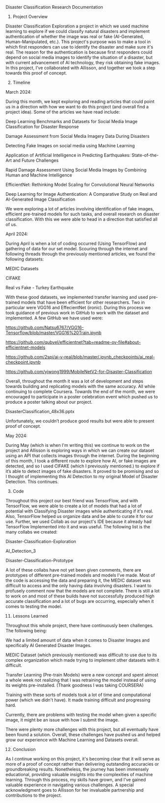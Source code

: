 Disaster Classification Research Documentation  

1. Project Overview 

Disaster Classification Exploration a project in which we used machine learning to explore if we could classify natural disasters and implement authentication of whether the image was real or fake (AI-Generated, Human-Manipulated, etc.). This project's purpose was to make a tool in which first responders can use to identify the disaster and make sure it's real. The reason for the authentication is because first responders could depend on social media images to identify the situation of a disaster, but with current advancement of AI technology, they risk obtaining fake images. In this project, I've collaborated with Allisson, and together we took a step towards this proof of concept.  

2. Timeline 

March 2024: 

During this month, we kept exploring and reading articles that could point us in a direction with how we want to do this project (and overall find a project idea). Some of the articles we have read include:  

Deep Learning Benchmarks and Datasets for Social Media Image Classification for Disaster Response 

Damage Assessment from Social Media Imagery Data During Disasters 

Detecting Fake Images on social media using Machine Learning 

Application of Artificial Intelligence in Predicting Earthquakes: State-of-the-Art and Future Challenges 

Rapid Damage Assessment Using Social Media Images by Combining Human and Machine Intelligence 

EfficientNet: Rethinking Model Scaling for Convolutional Neural Networks 

Deep Learning for Image Authentication: A Comparative Study on Real and AI-Generated Image Classification 

We were exploring a lot of articles involving identification of fake images, efficient pre-trained models for such tasks, and overall research on disaster classification. With this we were able to head in a direction that satisfied all of us.  

 

 

 

April 2024: 

During April is when a lot of coding occurred (Using TensorFlow)  and gathering of data for our set model. Scouring through the internet and following threads through the previously mentioned articles, we found the following datasets: 

MEDIC Datasets 

CIFAKE 

Real vs Fake - Turkey Earthquake 

With these good datasets, we implemented transfer learning and used pre-trained models that have been efficient for other researchers. Two in particular were VGG16 and EffecientNet (ironic). During this process we took guidance of previous work in GitHub to work with the dataset and implemented. A few GitHub we have used were:  

https://github.com/Natsu6767/VGG16-Tensorflow/blob/master/VGG16%20Train.ipynb 

https://github.com/qubvel/efficientnet?tab=readme-ov-file#about-efficientnet-models 

https://github.com/2spi/ai-v-real/blob/master/.ipynb_checkpoints/ai_real-checkpoint.ipynb 

https://github.com/yjwong1999/MobileNetV2-for-Disaster-Classification 

Overall, throughout the month it was a lot of development and steps towards building and replicating models with the same accuracy. All while continuing to complete Coursera. Towards the end of the month, we were encouraged to participate in a poster celebration event which pushed us to produce a poster talking about our project.  

DisasterClassification_48x36.pptx 

Unfortunately, we couldn’t produce good results but were able to present proof of concept.  

May 2024:  

During May (which is when I'm writing this) we continue to work on the project and Allisson is exploring ways in which we can create our dataset using an API that collects images through the internet. During the beginning of this month, I took a different route to explore how AI, or fake images are detected, and so I used CIFAKE (which I previously mentioned.) to explore if it’s able to detect images of fake disasters. It proved to be promising and so I thought of implementing this AI Detection to my original Model of Disaster Detection. This continues.  

3. Code 

Throughout this project our best friend was TensorFlow, and with TensorFlow, we were able to create a lot of models that had a lot of potential with Classifying Disaster images while authenticating if it's real. Also, TensorFlow helped us organize data and be able to curate it for our use. Further, we used Collab as our project's IDE because it already had TensorFlow Implemented into it and was useful. The following list is the many collabs we created: 

Disaster-Classification-Exploration 

AI_Detection_3 

Disaster-Classification-Prototype 

A lot of these collabs have not yet been given comments, there are prototypes of different pre-trained models and models I’ve made. Most of the code is accessing the data and preparing it, the MEDIC dataset was difficult to access and the only having data involving disasters. I want to profusely comment now that the models are not complete. There is still a lot to work on and most of these builds have not successfully produced high accurate classification and a lot of bugs are occurring, especially when it comes to testing the model.  

11. Lessons Learned 

Throughout this whole project, there have continuously been challenges. The following being: 

We had a limited amount of data when it comes to Disaster Images and specifically AI Generated Disaster Images.  

MEDIC Dataset (which previously mentioned) was difficult to use due to its complex organization which made trying to implement other datasets with it difficult. 

Transfer Learning (Pre-train Models) were a new concept and spent almost a whole week not realizing that I was retraining the model instead of using its weights pre-installed.  (Thank goodness I was taking COURSERA) 

Training with these sorts of models took a lot of time and computational power (which we didn't have). It made training difficult and progressing hard.  

Currently, there are problems with testing the model when given a specific image, it might be an issue with how I submit the image.  

There were plenty more challenges with this project, but all eventually have been found a solution. Overall, these challenges have pushed us and helped grow our experience with Machine Learning and Datasets overall.  

12. Conclusion 

As I continue working on this project, it's becoming clear that it will serve as more of a proof of concept rather than delivering outstanding accuracies or groundbreaking results. Nonetheless, the journey has been immensely educational, providing valuable insights into the complexities of machine learning. Through this process, my skills have grown, and I've gained valuable experience in navigating various challenges. A special acknowledgment goes to Allisson for her invaluable partnership and contributions to the project. 
